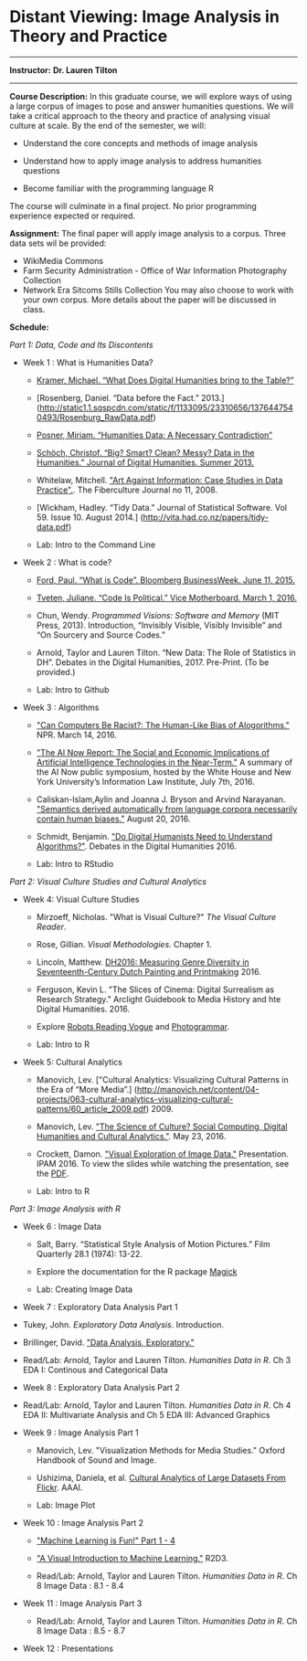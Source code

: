# Distant Viewing: Image Analysis in Theory and Practice

  ------------------------------ ----------------------------------------------------
  <span>**Instructor:**</span>   <span>**Dr. Lauren Tilton**</span>

  ------------------------------ ----------------------------------------------------

<span>**Course Description:**</span>
 In this graduate course, we will explore ways of using a large corpus of images to pose and answer humanities questions. We will take a critical approach to the theory and practice of analysing visual culture at scale.  By the end of the semester, we will:
 
-   Understand the core concepts and methods of image analysis

-   Understand how to apply image analysis to address humanities questions

-   Become familiar with the programming language R

The course will culminate in a final project. No prior programming experience expected or required.  

<span>**Assignment:**</span>
 The final paper will apply image analysis to a corpus. Three data sets wil be provided:
 - WikiMedia Commons
 - Farm Security Administration - Office of War Information Photography Collection
 - Network Era Sitcoms Stills Collection
 You may also choose to work with your own corpus. More details about the paper will be discussed in class.  

<span>**Schedule:**</span>
 
*Part 1: Data, Code and Its Discontents*

- Week 1 : What is Humanities Data?

    -   [Kramer, Michael. “What Does Digital Humanities bring to the
        Table?”](http://www.michaeljkramer.net/cr/what-does-digital-humanities-bring-to-the-table/)

    -   [Rosenberg, Daniel. “Data before the Fact.” 2013.] (http://static1.1.sqspcdn.com/static/f/1133095/23310656/1376447540493/Rosenburg_RawData.pdf)

    -   [Posner, Miriam. “Humanities Data: A Necessary Contradiction”](http://miriamposner.com/blog/humanities-data-a-necessary-contradiction/)

    -   [Schöch, Christof. “Big? Smart? Clean? Messy? Data in
        the Humanities.” Journal of Digital Humanities. Summer 2013.](http://journalofdigitalhumanities.org/2-3/big-smart-clean-messy-data-in-the-humanities/)
        
    - Whitelaw, Mitchell. ["Art Against Information: Case Studies in Data Practice".](http://eleven.fibreculturejournal.org/fcj-067-art-against-information-case-studies-in-data-practice/). The Fiberculture Journal no 11, 2008.     
  
    -   [Wickham, Hadley. “Tidy Data.” Journal of Statistical Software.
        Vol 59. Issue 10. August 2014.] (http://vita.had.co.nz/papers/tidy-data.pdf)
        
    -   Lab: Intro to the Command Line    
        
- Week 2 : What is code?
  
    -   [Ford, Paul. “What is Code”. Bloomberg BusinessWeek. June
        11, 2015.](http://www.bloomberg.com/graphics/2015-paul-ford-what-is-code/)

    -   [Tveten, Juliane. “Code Is Political.” Vice Motherboard. March
        1, 2016.](http://motherboard.vice.com/read/code-is-political)
      
    - Chun, Wendy. *Programmed Visions: Software and Memory* (MIT Press, 2013). Introduction, “Invisibly Visible, Visibly Invisible” and “On Sourcery and Source Codes.” 
      
    -   Arnold, Taylor and Lauren Tilton. “New Data: The Role of
        Statistics in DH”. Debates in the Digital Humanities, 2017.
        Pre-Print. (To be provided.) 
        
    -   Lab: Intro to Github   
        
- Week 3 : Algorithms 

    - ["Can Computers Be Racist?: The Human-Like Bias of Alogorithms."](http://www.npr.org/2016/03/14/470427605/can-computers-be-racist-the-human-like-bias-of-algorithms) NPR. March 14, 2016.
    
    - ["The AI Now Report: The Social and Economic Implications of Artificial Intelligence Technologies in the Near-Term."](https://artificialintelligencenow.com/media/documents/AINowSummaryReport_3.pdf) A summary of the AI Now public symposium, hosted by the White House and New York University’s Information Law Institute, July 7th, 2016.  
    
    - Caliskan-Islam,Aylin and Joanna J. Bryson and Arvind Narayanan. ["Semantics derived automatically from language corpora necessarily contain human biases."](https://arxiv.org/abs/1608.07187) August 20, 2016.
    
   - Schmidt, Benjamin. ["Do Digital Humanists Need to Understand Algorithms?"](http://dhdebates.gc.cuny.edu/debates/text/99). Debates in the Digital Humanities 2016.  
    
   -   Lab: Intro to RStudio     
   
*Part 2: Visual Culture Studies and Cultural Analytics*   
   
- Week 4: Visual Culture Studies

   -  Mirzoeff, Nicholas. "What is Visual Culture?" *The Visual Culture Reader*. 
   
   - Rose, Gillian. *Visual Methodologies.* Chapter 1. 
   
   - Lincoln, Matthew. [DH2016: Measuring Genre Diversity in Seventeenth-Century Dutch Painting and Printmaking](http://matthewlincoln.net/2016/07/13/dh2016-measuring-genre-diversity-in-seventeenth-century-dutch-painting-and-printmaking.html) 2016.
   
   - Ferguson, Kevin L. "The Slices of Cinema: Digital Surrealism as Research Strategy." Arclight Guidebook to Media History and hte Digital Humanities. 2016.
   
   - Explore [Robots Reading Vogue](http://dh.library.yale.edu/projects/vogue/) and [Photogrammar](photogrammar.yale.edu).
   
   
   -   Lab: Intro to R 

- Week 5: Cultural Analytics  

    - Manovich, Lev. ["Cultural Analytics: Visualizing Cultural Patterns in the Era of “More Media”.]
(http://manovich.net/content/04-projects/063-cultural-analytics-visualizing-cultural-patterns/60_article_2009.pdf) 2009.

  - Manovich, Lev. ["The Science of Culture? Social Computing, Digital Humanities and Cultural Analytics."](http://culturalanalytics.org/2016/05/the-science-of-culture-social-computing-digital-humanities-and-cultural-analytics/). May 23, 2016.
  
  -  Crockett, Damon. ["Visual Exploration of Image Data."](http://helper.ipam.ucla.edu/wowzavideo.aspx?vfn=13707.mp4&vfd=CA2016) Presentation. IPAM 2016. To view the slides while watching the presentation, see the [PDF](http://helper.ipam.ucla.edu/publications/ca2016/ca2016_13707.pdf).

   -   Lab: Intro to R 


*Part 3: Image Analysis with R*   

- Week 6 : Image Data 

   - Salt, Barry. “Statistical Style Analysis of Motion Pictures.” Film Quarterly 28.1 (1974): 13-22.  
  
   - Explore the documentation for the R package [Magick](https://cran.r-project.org/web/packages/magick/vignettes/intro.html)
   
   - Lab: Creating Image Data

- Week 7 : Exploratory Data Analysis Part 1

 - Tukey, John. *Exploratory Data Analysis*. Introduction.
 
 -  Brillinger, David. ["Data Analysis, Exploratory."](https://www.stat.berkeley.edu/~brill/Papers/EDASage.pdf)
 
 -  Read/Lab: Arnold, Taylor and Lauren Tilton. *Humanities Data in R*. Ch 3 EDA I: Continous and Categorical Data

- Week 8 : Exploratory Data Analysis Part 2

 -  Read/Lab: Arnold, Taylor and Lauren Tilton. *Humanities Data in R*. Ch 4 EDA II: Multivariate Analysis and Ch 5 EDA III: Advanced Graphics


- Week 9 :  Image Analysis Part 1

   - Manovich, Lev. "Visualization Methods for Media Studies." Oxford Handbook of Sound and Image.
   
   - Ushizima, Daniela, et al. [Cultural Analytics of Large Datasets From Flickr](http://www.aaai.org/ocs/index.php/ICWSM/ICWSM12/paper/viewFile/4781/5097). AAAI. 
   
   - Lab: Image Plot 



- Week 10 : Image Analysis Part 2

   - ["Machine Learning is Fun!" Part 1 - 4](https://medium.com/@ageitgey/machine-learning-is-fun-80ea3ec3c471#.jfvleugcm)
 
   - ["A Visual Introduction to Machine Learning."](http://www.r2d3.us/visual-intro-to-machine-learning-part-1/) R2D3.

   -  Read/Lab: Arnold, Taylor and Lauren Tilton. *Humanities Data in R*. Ch 8 Image Data : 8.1 - 8.4 

 
 
- Week 11 : Image Analysis Part 3

   -  Read/Lab: Arnold, Taylor and Lauren Tilton. *Humanities Data in R*. Ch 8 Image Data :  8.5 - 8.7



- Week 12 :     Presentations 

 
 
 
 
  
 

